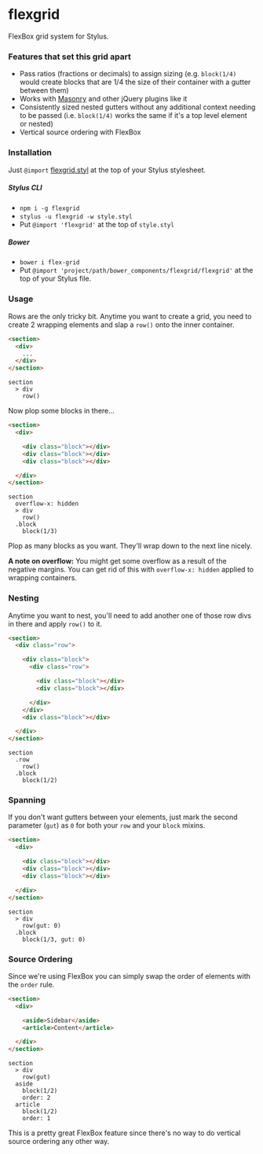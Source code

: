 # flexgrid

FlexBox grid system for Stylus.


### Features that set this grid apart
- Pass ratios (fractions or decimals) to assign sizing (e.g. `block(1/4)` would create blocks that are 1/4 the size of their container with a gutter between them)
- Works with [Masonry](http://isotope.metafizzy.co/) and other jQuery plugins like it
- Consistently sized nested gutters without any additional context needing to be passed (i.e. `block(1/4)` works the same if it's a top level element or nested)
- Vertical source ordering with FlexBox


### Installation
Just `@import` [flexgrid.styl](flexgrid.styl) at the top of your Stylus stylesheet.

##### Stylus CLI
- `npm i -g flexgrid`
- `stylus -u flexgrid -w style.styl`
- Put `@import 'flexgrid'` at the top of `style.styl`

##### Bower
- `bower i flex-grid`
- Put `@import 'project/path/bower_components/flexgrid/flexgrid'` at the top of your Stylus file.


### Usage
Rows are the only tricky bit. Anytime you want to create a grid, you need to create 2 wrapping elements and slap a `row()` onto the inner container.

```html
<section>
  <div>
    ...
  </div>
</section>
```

```stylus
section
  > div
    row()
```

Now plop some blocks in there...

```html
<section>
  <div>

    <div class="block"></div>
    <div class="block"></div>
    <div class="block"></div>

  </div>
</section>
```

```stylus
section
  overflow-x: hidden
  > div
    row()
  .block
    block(1/3)
```

Plop as many blocks as you want. They'll wrap down to the next line nicely.

**A note on overflow:** You might get some overflow as a result of the negative margins. You can get rid of this with `overflow-x: hidden` applied to wrapping containers.


### Nesting
Anytime you want to nest, you'll need to add another one of those row divs in there and apply `row()` to it.

```html
<section>
  <div class="row">

    <div class="block">
      <div class="row">

        <div class="block"></div>
        <div class="block"></div>

      </div>
    </div>
    <div class="block"></div>

  </div>
</section>
```

```stylus
section
  .row
    row()
  .block
    block(1/2)
```


### Spanning
If you don't want gutters between your elements, just mark the second parameter (`gut`) as `0` for both your `row` and your `block` mixins.

```html
<section>
  <div>

    <div class="block"></div>
    <div class="block"></div>
    <div class="block"></div>

  </div>
</section>
```

```stylus
section
  > div
    row(gut: 0)
  .block
    block(1/3, gut: 0)
```


### Source Ordering
Since we're using FlexBox you can simply swap the order of elements with the `order` rule.

```html
<section>
  <div>

    <aside>Sidebar</aside>
    <article>Content</article>

  </div>
</section>
```

```stylus
section
  > div
    row(gut)
  aside
    block(1/2)
    order: 2
  article
    block(1/2)
    order: 1
```

This is a pretty great FlexBox feature since there's no way to do vertical source ordering any other way.
